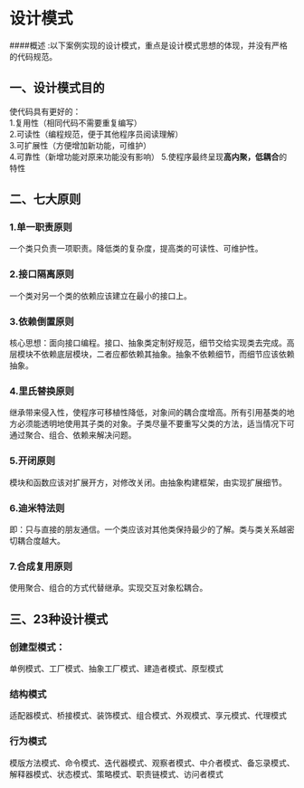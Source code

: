 # 设计模式
####概述 :以下案例实现的设计模式，重点是设计模式思想的体现，并没有严格的代码规范。
## 一、设计模式目的
使代码具有更好的：  
1.复用性（相同代码不需要重复编写）  
2.可读性（编程规范，便于其他程序员阅读理解）  
3.可扩展性（方便增加新功能，可维护）  
4.可靠性（新增功能对原来功能没有影响）
5.使程序最终呈现**高内聚，低耦合**的特性

## 二、七大原则
### 1.单一职责原则
一个类只负责一项职责。降低类的复杂度，提高类的可读性、可维护性。
### 2.接口隔离原则
一个类对另一个类的依赖应该建立在最小的接口上。
### 3.依赖倒置原则
核心思想：面向接口编程。接口、抽象类定制好规范，细节交给实现类去完成。高层模块不依赖底层模块，二者应都依赖其抽象。抽象不依赖细节，而细节应该依赖抽象。
### 4.里氏替换原则
继承带来侵入性，使程序可移植性降低，对象间的耦合度增高。所有引用基类的地方必须能透明地使用其子类的对象。子类尽量不要重写父类的方法，适当情况下可通过聚合、组合、依赖来解决问题。
### 5.开闭原则
模块和函数应该对扩展开方，对修改关闭。由抽象构建框架，由实现扩展细节。
### 6.迪米特法则
即：只与直接的朋友通信。一个类应该对其他类保持最少的了解。类与类关系越密切耦合度越大。
### 7.合成复用原则
使用聚合、组合的方式代替继承。实现交互对象松耦合。

## 三、23种设计模式
### 创建型模式：
单例模式、工厂模式、抽象工厂模式、建造者模式、原型模式
### 结构模式
适配器模式、桥接模式、装饰模式、组合模式、外观模式、享元模式、代理模式
### 行为模式
模版方法模式、命令模式、迭代器模式、观察者模式、中介者模式、备忘录模式、解释器模式、状态模式、策略模式、职责链模式、访问者模式
